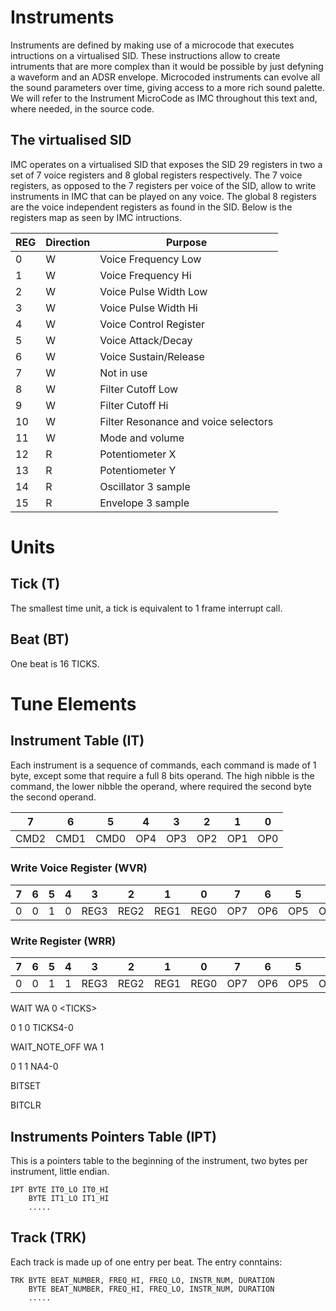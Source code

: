 # Instruments #

Instruments are defined by making use of a microcode that executes intructions on a virtualised SID. These instructions allow to create intruments that are more complex than it would be possible by just defyning a waveform and an ADSR envelope. Microcoded instruments can evolve all the sound parameters over time, giving access to a more rich sound palette. We will refer to the Instrument MicroCode as IMC throughout this text and, where needed, in the source code.

## The virtualised SID ##

IMC operates on a virtualised SID that exposes the SID 29 registers in two a set of 7 voice registers and 8 global registers respectively. The 7 voice registers, as opposed to the 7 registers per voice of the SID, allow to write instruments in IMC that can be played on any voice. The global 8 registers are the voice independent registers as found in the SID. Below is the registers map as seen by IMC intructions.

| REG | Direction | Purpose |
|---|---|---|
| 0 | W | Voice Frequency Low |
| 1 | W | Voice Frequency Hi |
| 2 | W | Voice Pulse Width Low |
| 3 | W | Voice Pulse Width Hi |
| 4 | W | Voice Control Register |
| 5 | W | Voice Attack/Decay |
| 6 | W | Voice Sustain/Release |
| 7 | W | Not in use |
| 8 | W | Filter Cutoff Low |
| 9 | W | Filter Cutoff Hi |
| 10 | W | Filter Resonance and voice selectors |
| 11 | W | Mode and volume |
| 12 | R | Potentiometer X |
| 13 | R | Potentiometer Y |
| 14 | R | Oscillator 3 sample |
| 15 | R | Envelope 3 sample |



# Units #

## Tick (T) ##

The smallest time unit, a tick is equivalent to 1 frame interrupt call.

## Beat (BT) ##

One beat is 16 TICKS. 

# Tune Elements #

## Instrument Table (IT) ##

Each instrument is a sequence of commands, each command is made of 1 byte, except some that require a full 8 bits operand. The high nibble is the command, the lower nibble the operand, where required the second byte the second operand.

| 7 | 6 | 5 | 4  | 3 | 2 | 1 | 0 |
|---|---|---|---|---|---|---|---|
| CMD2 | CMD1 | CMD0 | OP4  | OP3 | OP2 | OP1 | OP0 |

### Write Voice Register (WVR) ###

| 7 | 6 | 5 | 4  | 3 | 2 | 1 | 0 | 7 | 6 | 5 | 4  | 3 | 2 | 1 | 0 |
|:---:|:---:|:---:|:---:|:---:|:---:|:---:|:---:|:---:|:---:|:---:|:---:|:---:|:---:|:---:|:---:|
|   0    |   0   |   1  |   0  | REG3 | REG2 | REG1 | REG0 | OP7 | OP6 | OP5 | OP4 | OP3 | OP2 | OP1 | OP0 |


### Write Register (WRR) ###

| 7 | 6 | 5 | 4  | 3 | 2 | 1 | 0 | 7 | 6 | 5 | 4  | 3 | 2 | 1 | 0 |
|:---:|:---:|:---:|:---:|:---:|:---:|:---:|:---:|:---:|:---:|:---:|:---:|:---:|:---:|:---:|:---:|
|   0    |   0   |   1  |   1  | REG3 | REG2 | REG1 | REG0 | OP7 | OP6 | OP5 | OP4 | OP3 | OP2 | OP1 | OP0 |


WAIT        WA 0 \<TICKS>

  0 1 0 TICKS4-0
  
WAIT_NOTE_OFF WA 1 

  0 1 1 NA4-0

BITSET

BITCLR

## Instruments Pointers Table (IPT) ##

This is a pointers table to the beginning of the instrument, two bytes per instrument, little endian.

```
IPT BYTE IT0_LO IT0_HI 
    BYTE IT1_LO IT1_HI 
    .....
```

## Track (TRK) ##

Each track is made up of one entry per beat. The entry conntains:

```
TRK BYTE BEAT_NUMBER, FREQ_HI, FREQ_LO, INSTR_NUM, DURATION
    BYTE BEAT_NUMBER, FREQ_HI, FREQ_LO, INSTR_NUM, DURATION
    .....
```
